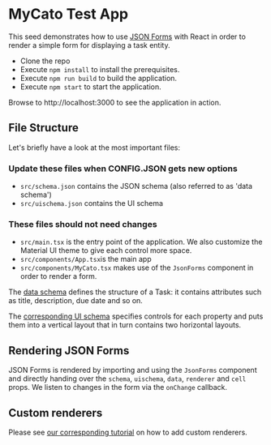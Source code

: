 # MyCato Test App

This seed demonstrates how to use [JSON Forms](https://jsonforms.io) with React in order to render a simple form for displaying a task entity.

- Clone the repo
- Execute `npm install` to install the prerequisites.
- Execute `npm run build` to build the application.
- Execute `npm start` to start the application.

Browse to http://localhost:3000 to see the application in action.

## File Structure

Let's briefly have a look at the most important files:

### Update these files when CONFIG.JSON gets new options

- `src/schema.json` contains the JSON schema (also referred to as 'data schema')
- `src/uischema.json` contains the UI schema

### These files should not need changes

- `src/main.tsx` is the entry point of the application. We also customize the Material UI theme to give each control more space.
- `src/components/App.tsx`is the main app
- `src/components/MyCato.tsx` makes use of the `JsonForms` component in order to render a form.

The [data schema](src/schema.json) defines the structure of a Task: it contains attributes such as title, description, due date and so on.

The [corresponding UI schema](src/uischema.json) specifies controls for each property and puts them into a vertical layout that in turn contains two horizontal layouts.

## Rendering JSON Forms

JSON Forms is rendered by importing and using the `JsonForms` component and directly handing over the `schema`, `uischema`, `data`, `renderer` and `cell` props. We listen to changes in the form via the `onChange` callback.

## Custom renderers

Please see [our corresponding tutorial](https://jsonforms.io/docs/tutorial) on how to add custom renderers.
